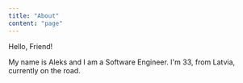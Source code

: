 ```yaml
---
title: "About"
content: "page"
---
```


Hello, Friend!

My name is Aleks and I am a Software Engineer. I'm 33, from Latvia, currently on the road.
